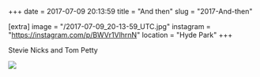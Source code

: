 +++
date = 2017-07-09 20:13:59
title = "And then"
slug = "2017-And-then"

[extra]
image = "/2017-07-09_20-13-59_UTC.jpg"
instagram = "https://instagram.com/p/BWVr1VlhrnN"
location = "Hyde Park"
+++

Stevie Nicks and Tom Petty

<img src="/2017-07-09_20-13-59_UTC.jpg" />
